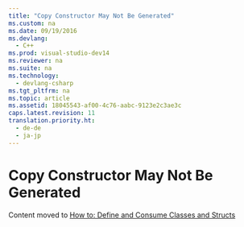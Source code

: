 ```yaml
---
title: "Copy Constructor May Not Be Generated"
ms.custom: na
ms.date: 09/19/2016
ms.devlang: 
  - C++
ms.prod: visual-studio-dev14
ms.reviewer: na
ms.suite: na
ms.technology: 
  - devlang-csharp
ms.tgt_pltfrm: na
ms.topic: article
ms.assetid: 18045543-af00-4c76-aabc-9123e2c3ae3c
caps.latest.revision: 11
translation.priority.ht: 
  - de-de
  - ja-jp
---
```

# Copy Constructor May Not Be Generated
Content moved to [How to: Define and Consume Classes and Structs](../Topic/How%20to:%20Define%20and%20Consume%20Classes%20and%20Structs%20\(C++-CLI\).md)